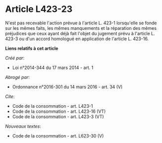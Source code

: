 # Article L423-23

N'est pas recevable l'action prévue à l'article L. 423-1 lorsqu'elle se fonde sur les mêmes faits, les mêmes manquements et
la réparation des mêmes préjudices que ceux ayant déjà fait l'objet du jugement prévu à l'article L. 423-3 ou d'un accord
homologué en application de l'article L. 423-16.

**Liens relatifs à cet article**

_Créé par_:

  - Loi n°2014-344 du 17 mars 2014 - art. 1

_Abrogé par_:

  - Ordonnance n°2016-301 du 14 mars 2016 - art. 34 (V)

_Cite_:

  - Code de la consommation - art. L423-1
  - Code de la consommation - art. L423-16 (VT)
  - Code de la consommation - art. L423-3 (VT)

_Nouveaux textes_:

  - Code de la consommation - art. L623-30 (V)
